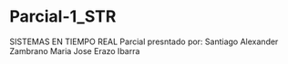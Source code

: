 # Parcial-1_STR
SISTEMAS EN TIEMPO REAL
Parcial presntado por:
Santiago Alexander Zambrano 
Maria Jose Erazo Ibarra